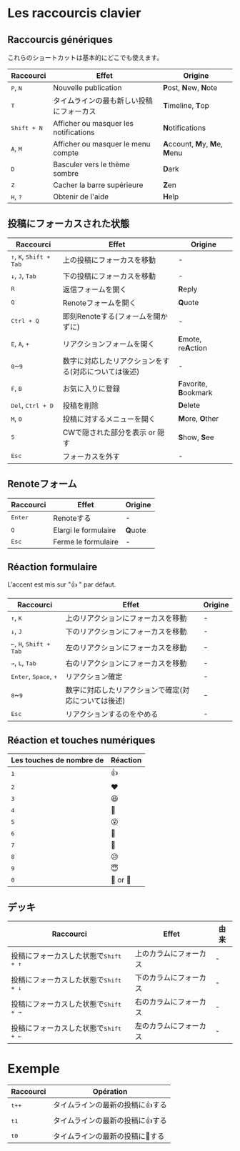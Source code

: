 # Les raccourcis clavier

## Raccourcis génériques
これらのショートカットは基本的にどこでも使えます。
<table>
	<thead>
		<tr><th>Raccourci</th><th>Effet</th><th>Origine</th></tr>
	</thead>
	<tbody>
		<tr><td><kbd class="key">P</kbd>, <kbd class="key">N</kbd></td><td>Nouvelle publication</td><td><b>P</b>ost, <b>N</b>ew, <b>N</b>ote</td></tr>
		<tr><td><kbd class="key">T</kbd></td><td>タイムラインの最も新しい投稿にフォーカス</td><td><b>T</b>imeline, <b>T</b>op</td></tr>
		<tr><td><kbd class="group"><kbd class="key">Shift</kbd> + <kbd class="key">N</kbd></kbd></td><td>Afficher ou masquer les notifications</td><td><b>N</b>otifications</td></tr>
		<tr><td><kbd class="key">A</kbd>, <kbd class="key">M</kbd></td><td>Afficher ou masquer le menu compte</td><td><b>A</b>ccount, <b>M</b>y, <b>M</b>e, <b>M</b>enu</td></tr>
		<tr><td><kbd class="key">D</kbd></td><td>Basculer vers le thème sombre</td><td><b>D</b>ark</td></tr>
		<tr><td><kbd class="key">Z</kbd></td><td>Cacher la barre supérieure</td><td><b>Z</b>en</td></tr>
		<tr><td><kbd class="key">H</kbd>, <kbd class="key">?</kbd></td><td>Obtenir de l'aide</td><td><b>H</b>elp</td></tr>
	</tbody>
</table>

## 投稿にフォーカスされた状態
<table>
	<thead>
		<tr><th>Raccourci</th><th>Effet</th><th>Origine</th></tr>
	</thead>
	<tbody>
		<tr><td><kbd class="key">↑</kbd>, <kbd class="key">K</kbd>, <kbd class="group"><kbd class="key">Shift</kbd> + <kbd class="key">Tab</kbd></kbd></td><td>上の投稿にフォーカスを移動</td><td>-</td></tr>
		<tr><td><kbd class="key">↓</kbd>, <kbd class="key">J</kbd>, <kbd class="key">Tab</kbd></td><td>下の投稿にフォーカスを移動</td><td>-</td></tr>
		<tr><td><kbd class="key">R</kbd></td><td>返信フォームを開く</td><td><b>R</b>eply</td></tr>
		<tr><td><kbd class="key">Q</kbd></td><td>Renoteフォームを開く</td><td><b>Q</b>uote</td></tr>
		<tr><td><kbd class="group"><kbd class="key">Ctrl</kbd> + <kbd class="key">Q</kbd></kbd></td><td>即刻Renoteする(フォームを開かずに)</td><td>-</td></tr>
		<tr><td><kbd class="key">E</kbd>, <kbd class="key">A</kbd>, <kbd class="key">+</kbd></td><td>リアクションフォームを開く</td><td><b>E</b>mote, re<b>A</b>ction</td></tr>
		<tr><td><kbd class="key">0</kbd>~<kbd class="key">9</kbd></td><td>数字に対応したリアクションをする(対応については後述)</td><td>-</td></tr>
		<tr><td><kbd class="key">F</kbd>, <kbd class="key">B</kbd></td><td>お気に入りに登録</td><td><b>F</b>avorite, <b>B</b>ookmark</td></tr>
		<tr><td><kbd class="key">Del</kbd>, <kbd class="group"><kbd class="key">Ctrl</kbd> + <kbd class="key">D</kbd></kbd></td><td>投稿を削除</td><td><b>D</b>elete</tr>
		<tr><td><kbd class="key">M</kbd>, <kbd class="key">O</kbd></td><td>投稿に対するメニューを開く</td><td><b>M</b>ore, <b>O</b>ther</td></tr>
		<tr><td><kbd class="key">S</kbd></td><td>CWで隠された部分を表示 or 隠す</td><td><b>S</b>how, <b>S</b>ee</td></tr>
		<tr><td><kbd class="key">Esc</kbd></td><td>フォーカスを外す</td><td>-</td></tr>
	</tbody>
</table>

## Renoteフォーム
<table>
	<thead>
		<tr><th>Raccourci</th><th>Effet</th><th>Origine</th></tr>
	</thead>
	<tbody>
		<tr><td><kbd class="key">Enter</kbd></td><td>Renoteする</td><td>-</td></tr>
		<tr><td><kbd class="key">Q</kbd></td><td>Elargi le formulaire</td><td><b>Q</b>uote</td></tr>
		<tr><td><kbd class="key">Esc</kbd></td><td>Ferme le formulaire</td><td>-</td></tr>
	</tbody>
</table>

## Réaction formulaire
L'accent est mis sur "👍 " par défaut.
<table>
	<thead>
		<tr><th>Raccourci</th><th>Effet</th><th>Origine</th></tr>
	</thead>
	<tbody>
		<tr><td><kbd class="key">↑</kbd>, <kbd class="key">K</kbd></td><td>上のリアクションにフォーカスを移動</td><td>-</td></tr>
		<tr><td><kbd class="key">↓</kbd>, <kbd class="key">J</kbd></td><td>下のリアクションにフォーカスを移動</td><td>-</td></tr>
		<tr><td><kbd class="key">←</kbd>, <kbd class="key">H</kbd>, <kbd class="group"><kbd class="key">Shift</kbd> + <kbd class="key">Tab</kbd></kbd></td><td>左のリアクションにフォーカスを移動</td><td>-</td></tr>
		<tr><td><kbd class="key">→</kbd>, <kbd class="key">L</kbd>, <kbd class="key">Tab</kbd></td><td>右のリアクションにフォーカスを移動</td><td>-</td></tr>
		<tr><td><kbd class="key">Enter</kbd>, <kbd class="key">Space</kbd>, <kbd class="key">+</kbd></td><td>リアクション確定</td><td>-</td></tr>
		<tr><td><kbd class="key">0</kbd>~<kbd class="key">9</kbd></td><td>数字に対応したリアクションで確定(対応については後述)</td><td>-</td></tr>
		<tr><td><kbd class="key">Esc</kbd></td><td>リアクションするのをやめる</td><td>-</td></tr>
	</tbody>
</table>

## Réaction et touches numériques
<table>
	<thead>
		<tr><th>Les touches de nombre de</th><th>Réaction</th></tr>
	</thead>
	<tbody>
		<tr><td><kbd class="key">1</kbd></td><td>👍</td></tr>
		<tr><td><kbd class="key">2</kbd></td><td>❤️</td></tr>
		<tr><td><kbd class="key">3</kbd></td><td>😆</td></tr>
		<tr><td><kbd class="key">4</kbd></td><td>🤔</td></tr>
		<tr><td><kbd class="key">5</kbd></td><td>😮</td></tr>
		<tr><td><kbd class="key">6</kbd></td><td>🎉</td></tr>
		<tr><td><kbd class="key">7</kbd></td><td>💢</td></tr>
		<tr><td><kbd class="key">8</kbd></td><td>😥</td></tr>
		<tr><td><kbd class="key">9</kbd></td><td>😇</td></tr>
		<tr><td><kbd class="key">0</kbd></td><td>🍮 or 🍣</td></tr>
	</tbody>
</table>

## デッキ
<table>
	<thead>
		<tr><th>Raccourci</th><th>Effet</th><th>由来</th></tr>
	</thead>
	<tbody>
		<tr><td>投稿にフォーカスした状態で<kbd class="group"><kbd class="key">Shift</kbd> + <kbd class="key">↑</kbd></kbd></td><td>上のカラムにフォーカス</td><td>-</td></tr>
		<tr><td>投稿にフォーカスした状態で<kbd class="group"><kbd class="key">Shift</kbd> + <kbd class="key">↓</kbd></kbd></td><td>下のカラムにフォーカス</td><td>-</td></tr>
		<tr><td>投稿にフォーカスした状態で<kbd class="group"><kbd class="key">Shift</kbd> + <kbd class="key">→</kbd></kbd></td><td>右のカラムにフォーカス</td><td>-</td></tr>
		<tr><td>投稿にフォーカスした状態で<kbd class="group"><kbd class="key">Shift</kbd> + <kbd class="key">←</kbd></kbd></td><td>左のカラムにフォーカス</td><td>-</td></tr>
	</tbody>
</table>

# Exemple
<table>
	<thead>
		<tr><th>Raccourci</th><th>Opération</th></tr>
	</thead>
	<tbody>
		<tr><td><kbd class="key">t</kbd><kbd class="key">+</kbd><kbd class="key">+</kbd></td><td>タイムラインの最新の投稿に👍する</td></tr>
		<tr><td><kbd class="key">t</kbd><kbd class="key">1</kbd></td><td>タイムラインの最新の投稿に👍する</td></tr>
		<tr><td><kbd class="key">t</kbd><kbd class="key">0</kbd></td><td>タイムラインの最新の投稿に🍮する</td></tr>
	</tbody>
</table>
